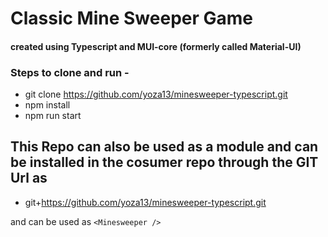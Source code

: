 # Classic Mine Sweeper Game

#### created using Typescript and MUI-core (formerly called Material-UI)

### Steps to clone and run -

- git clone https://github.com/yoza13/minesweeper-typescript.git
- npm install
- npm run start

## This Repo can also be used as a module and can be installed in the cosumer repo through the GIT Url as

- git+https://github.com/yoza13/minesweeper-typescript.git

and can be used as `<Minesweeper />`
